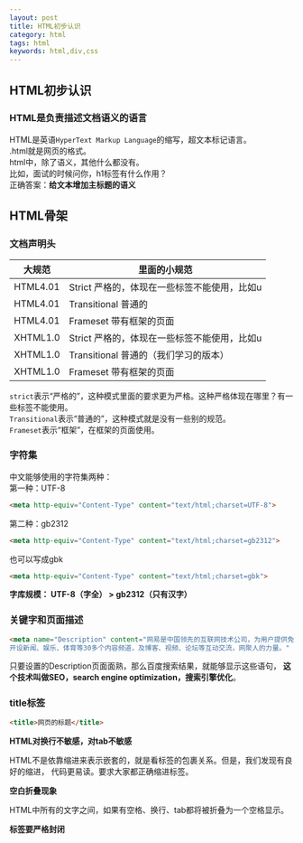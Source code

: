 ```yaml
---
layout: post
title: HTML初步认识
category: html
tags: html
keywords: html,div,css
---
```



## HTML初步认识    
### HTML是负责描述文档语义的语言   
  HTML是英语`HyperText Markup Language`的缩写，超文本标记语言。  
  .html就是网页的格式。  
  html中，除了语义，其他什么都没有。  
  比如，面试的时候问你，h1标签有什么作用？  
  正确答案：**给文本增加主标题的语义**
## HTML骨架  
### 文档声明头   

  大规范   | 里面的小规范                                          |     
  ---------|------------------------------------------------- |    
  HTML4.01 | Strict        严格的，体现在一些标签不能使用，比如u    |    
  HTML4.01 | Transitional   普通的                               |  
  HTML4.01 | Frameset       带有框架的页面                        |    
  XHTML1.0 | Strict          严格的，体现在一些标签不能使用，比如u  |  
  XHTML1.0 | Transitional    普通的（我们学习的版本）              |    
  XHTML1.0 | Frameset      带有框架的页面                   |   


  `strict`表示“严格的”，这种模式里面的要求更为严格。这种严格体现在哪里？有一些标签不能使用。  
  `Transitional`表示“普通的”，这种模式就是没有一些别的规范。  
  `Frameset`表示“框架”，在框架的页面使用。  
### 字符集  
  中文能够使用的字符集两种：  
  第一种：UTF-8  
  ```html
  <meta http-equiv="Content-Type" content="text/html;charset=UTF-8">  
  ```
  第二种：gb2312  
  ```html
  <meta http-equiv="Content-Type" content="text/html;charset=gb2312">  
  ```
  也可以写成gbk  
  ```html
  <meta http-equiv="Content-Type" content="text/html;charset=gbk">  
  ```  
  **字库规模：  UTF-8（字全） > gb2312（只有汉字）**  
### 关键字和页面描述  
  ```html
  <meta name="Description" content="网易是中国领先的互联网技术公司，为用户提供免费邮箱、游戏、搜索引擎服务，
  开设新闻、娱乐、体育等30多个内容频道，及博客、视频、论坛等互动交流，网聚人的力量。" />
  ```  
  只要设置的Description页面面熟，那么百度搜索结果，就能够显示这些语句，
  **这个技术叫做SEO，search engine optimization，搜索引擎优化**。  
### title标签   
  ```html
  <title>网页的标题</title>
  ```  
  **HTML对换行不敏感，对tab不敏感**  

  HTML不是依靠缩进来表示嵌套的，就是看标签的包裹关系。但是，我们发现有良好的缩进，
  代码更易读。要求大家都正确缩进标签。   

  **空白折叠现象**   

  HTML中所有的文字之间，如果有空格、换行、tab都将被折叠为一个空格显示。  

  **标签要严格封闭**